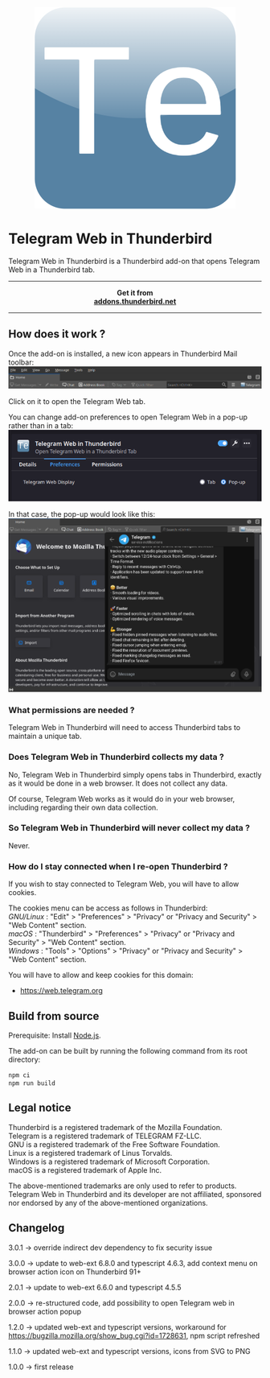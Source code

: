 <p align="center"><img src="src/icons/icon.png" alt="Telegram Web in Thunderbird icon"></p>

<h1>Telegram Web in Thunderbird</h1>
Telegram Web in Thunderbird is a Thunderbird add-on that opens Telegram Web in a Thunderbird tab.  

******************
<p align="center">
    <strong>Get it from<br>
    <a href="https://addons.thunderbird.net/fr/thunderbird/addon/telegram-web-in-thunderbird/">addons.thunderbird.net</a>
    </strong>
</p>

******************

<h2>How does it work ?</h2>
Once the add-on is installed, a new icon appears in Thunderbird Mail toolbar:
<img src="images/browser_action.png" alt="Thunderbird Mail toolbar">

Click on it to open the Telegram Web tab.  

You can change add-on preferences to open Telegram Web in a pop-up rather than in a tab:  
<img src="images/preferences.png" alt="Preferences menu">

In that case, the pop-up would look like this:  
<img src="images/pop-up_mode.png" alt="Pop-up mode preview">

<h3>What permissions are needed ?</h3>
Telegram Web in Thunderbird will need to access Thunderbird tabs to maintain a unique tab.

<h3>Does Telegram Web in Thunderbird collects my data ?</h3>
No, Telegram Web in Thunderbird simply opens tabs in Thunderbird, exactly as it would be done in a web browser.  
It does not collect any data.  

Of course, Telegram Web works as it would do in your web browser, including regarding their own data collection.  

<h3>So Telegram Web in Thunderbird will never collect my data ?</h3>
Never.  

<h3>How do I stay connected when I re-open Thunderbird ?</h3>
If you wish to stay connected to Telegram Web, you will have to allow cookies.  

The cookies menu can be access as follows in Thunderbird:    
_GNU/Linux_ : "Edit" > "Preferences" > "Privacy" or "Privacy and Security" > "Web Content" section.  
_macOS_ : "Thunderbird" > "Preferences" > "Privacy" or "Privacy and Security" > "Web Content" section.  
_Windows_ : "Tools" > "Options" > "Privacy" or "Privacy and Security" > "Web Content" section.  

You will have to allow and keep cookies for this domain:  
* https://web.telegram.org

<h2>Build from source</h2>
Prerequisite:  
Install <a href="(https://nodejs.org">Node.js</a>.  

The add-on can be built by running the following command from its root directory:  
```
npm ci
npm run build
```

<h2>Legal notice</h2>

Thunderbird is a registered trademark of the Mozilla Foundation.  
Telegram is a registered trademark of TELEGRAM FZ-LLC.  
GNU is a registered trademark of the Free Software Foundation.  
Linux is a registered trademark of Linus Torvalds.  
Windows is a registered trademark of Microsoft Corporation.  
macOS is a registered trademark of Apple Inc.  

The above-mentioned trademarks are only used to refer to products.  
Telegram Web in Thunderbird and its developer are not affiliated, sponsored nor endorsed by any of the above-mentioned organizations.  

<h2>Changelog</h2>
3.0.1 -> override indirect dev dependency to fix security issue

3.0.0 -> update to web-ext 6.8.0 and typescript 4.6.3, add context menu on browser action icon on Thunderbird 91+    

2.0.1 -> update to web-ext 6.6.0 and typescript 4.5.5  

2.0.0 -> re-structured code, add possibility to open Telegram web in browser action popup  

1.2.0 -> updated web-ext and typescript versions, workaround for https://bugzilla.mozilla.org/show_bug.cgi?id=1728631, npm script refreshed  

1.1.0 -> updated web-ext and typescript versions, icons from SVG to PNG   

1.0.0 -> first release  
